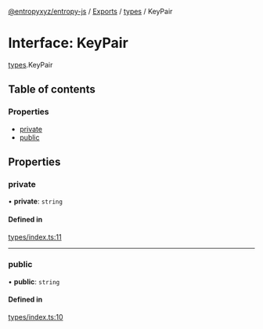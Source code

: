 [@entropyxyz/entropy-js](../README.md) / [Exports](../modules.md) / [types](../modules/types.md) / KeyPair

# Interface: KeyPair

[types](../modules/types.md).KeyPair

## Table of contents

### Properties

- [private](types.KeyPair.md#private)
- [public](types.KeyPair.md#public)

## Properties

### private

• **private**: `string`

#### Defined in

[types/index.ts:11](https://github.com/entropyxyz/entropy-js/blob/b4c1b9b/src/types/index.ts#L11)

___

### public

• **public**: `string`

#### Defined in

[types/index.ts:10](https://github.com/entropyxyz/entropy-js/blob/b4c1b9b/src/types/index.ts#L10)
